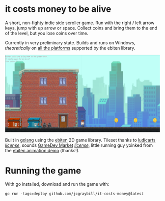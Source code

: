 # it costs money to be alive
A short, non-fighty indie side scroller game. Run with the right / left arrow keys, jump with up arrow or space. Collect coins and bring them to the end of the level, but you lose coins over time. 

Currently in very preliminary state. Builds and runs on Windows, *theoretically* on [all the platforms](https://pkg.go.dev/github.com/hajimehoshi/ebiten/v2#readme-platforms) supported by the ebiten library.

![screenshot](https://github.com/jcgraybill/it-costs-money/blob/main/screenshot.png)

Built in [golang](https://go.dev/) using the [ebiten](https://ebiten.org/) 2D game library. Tileset thanks to [ludicarts](https://ludicarts.itch.io/) *[license](https://www.ludicarts.com/license-2/)*, sounds [GameDev Market](https://www.gamedevmarket.net/) *[license](https://static.gamedevmarket.net/terms-conditions/#pro-licence)*, little running guy yoinked from the [ebiten animation demo](https://ebiten.org/examples/animation.html) (thanks!).

# Running the game
With go installed, download and run the game with:
```
go run -tags=deploy github.com/jcgraybill/it-costs-money@latest
```
